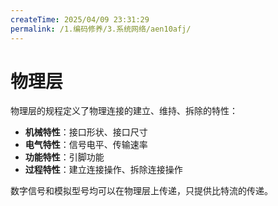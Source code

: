 ```yaml
---
createTime: 2025/04/09 23:31:29
permalink: /1.编码修养/3.系统网络/aen10afj/
---
```


# 物理层

物理层的规程定义了物理连接的建立、维持、拆除的特性：

- **机械特性**：接口形状、接口尺寸
- **电气特性**：信号电平、传输速率
- **功能特性**：引脚功能
- **过程特性**：建立连接操作、拆除连接操作 

数字信号和模拟型号均可以在物理层上传递，只提供比特流的传递。


